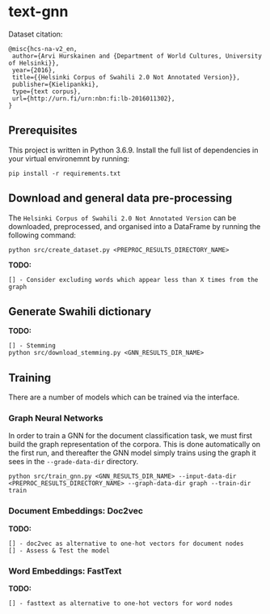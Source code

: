# text-gnn

Dataset citation:
```
@misc{hcs-na-v2_en,
 author={Arvi Hurskainen and {Department of World Cultures, University of Helsinki}},
 year={2016},
 title={{Helsinki Corpus of Swahili 2.0 Not Annotated Version}},
 publisher={Kielipankki},
 type={text corpus},
 url={http://urn.fi/urn:nbn:fi:lb-2016011302},
}
```

## Prerequisites
This project is written in Python 3.6.9. Install the full list of dependencies in your virtual environemnt by running:
```code
pip install -r requirements.txt
```

## Download and general data pre-processing
The `Helsinki Corpus of Swahili 2.0 Not Annotated Version` can be downloaded, preprocessed, and organised into a DataFrame by running the following command:

```code
python src/create_dataset.py <PREPROC_RESULTS_DIRECTORY_NAME>
```

**TODO:**
```
[] - Consider excluding words which appear less than X times from the graph
```

## Generate Swahili dictionary
**TODO:**
```
[] - Stemming
python src/download_stemming.py <GNN_RESULTS_DIR_NAME>
```

## Training
There are a number of models which can be trained via the interface.

### Graph Neural Networks
In order to train a GNN for the document classification task, we must first build the graph representation of the corpora. This is done automatically on the first run, and thereafter the GNN model simply trains using the graph it sees in the `--grade-data-dir` directory.
```code
python src/train_gnn.py <GNN_RESULTS_DIR_NAME> --input-data-dir <PREPROC_RESULTS_DIRECTORY_NAME> --graph-data-dir graph --train-dir train
```

### Document Embeddings: Doc2vec
**TODO:**
```
[] - doc2vec as alternative to one-hot vectors for document nodes
[] - Assess & Test the model
```

### Word Embeddings: FastText
**TODO:**
```
[] - fasttext as alternative to one-hot vectors for word nodes
```